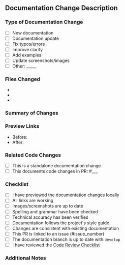 ## Documentation Change Description
<!-- Provide a clear and concise description of the documentation changes -->

### Type of Documentation Change
<!-- Check all that apply -->
- [ ] New documentation
- [ ] Documentation update
- [ ] Fix typos/errors
- [ ] Improve clarity
- [ ] Add examples
- [ ] Update screenshots/images
- [ ] Other: _____

### Files Changed
<!-- List the documentation files that were added/modified -->
- 
- 
- 

### Summary of Changes
<!-- Describe what was changed and why -->

### Preview Links
<!-- If applicable, add links to the rendered documentation -->
- Before: 
- After: 

### Related Code Changes
<!-- If this documentation is for new/updated code, reference the related PRs -->
- [ ] This is a standalone documentation change
- [ ] This documents code changes in PR: #___

### Checklist
<!-- Make sure your PR meets all the requirements -->
- [ ] I have previewed the documentation changes locally
- [ ] All links are working
- [ ] Images/screenshots are up to date
- [ ] Spelling and grammar have been checked
- [ ] Technical accuracy has been verified
- [ ] Documentation follows the project's style guide
- [ ] Changes are consistent with existing documentation
- [ ] This PR is linked to an issue (#issue_number)
- [ ] The documentation branch is up to date with `develop`
- [ ] I have reviewed the [Code Review Checklist](../CODE_REVIEW_CHECKLIST.md)

### Additional Notes
<!-- Any additional context about the documentation changes --> 